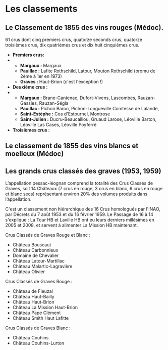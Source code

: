 # Les classements

## Le Classement de 1855 des vins rouges (Médoc).

61 crus dont cinq premiers crus, quatorze seconds crus, quatorze troisièmes crus, dix quatrièmes crus et dix huit cinquièmes crus.

- **Premiers crus:**
- - **Margaux :** Margaux
  - **Pauillac :** Lafite Rothschild, Latour, Mouton Rothschild (promu de 2ème à 1er en 1973)
  - **Graves :** Haut-Brion (c'est l'exception !)
- **Deuxième crus :** 
- - **Margaux :** Brane-Cantenac, Dufort-Vivens, Lascombes, Rauzan-Gassies, Rauzan-Ségla
  - **Pauillac :** Pichon Baron, Pichon-Longueville Comtesse de Lalande,
  - **Saint-Estèphe :** Cos d'Estournel, Montrose
  - **Saint-Julien :** Ducru-Beaucaillou, Gruaud Larose, Léoville Barton, Léoville Las Cases, Léoville Poyferré
- **Troisièmes crus :**

## Le classement de 1855 des vins blancs et moelleux (Médoc)

## Les grands crus classés des graves (1953, 1959)

L’appellation pessac-léognan comprend la totalité des Crus Classés de Graves, soit 14 Châteaux (7 crus en rouge, 3 crus en blanc, 6 crus en rouge et blanc secs) représentant environ 20% des volumes produits dans l’appellation.

C'est un classement non hiérarchique des 16 Crus homolo­gués par l'INAO, par Décrets du 7 août 1953 et du 16 février 1959. Le Passage de 16 à 14 s'explique : La Tour HB et Laville HB ont eu leurs derniers millésimes en 2005 et 2008, et servent à alimenter La Mission HB maintenant.

Crus Classés de Graves Rouge et Blanc :

- Château Bouscaut
- Château Carbonnieux
- Domaine de Chevalier
- Château Latour-Martillac
- Château Malartic-Lagravière
- Château Olivier

Crus Classés de Graves Rouge :

- Château de Fieuzal
- Château Haut-Bailly
- Château Haut-Brion
- Château La Mission Haut-Brion
- Château Pape Clément
- Château Smith Haut Lafitte

Crus Classés de Graves Blanc :

- Château Couhins
- Château Couhins-Lurton